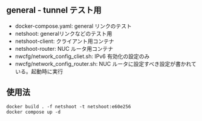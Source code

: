 ## general - tunnel テスト用

- docker-compose.yaml: general リンクのテスト
- netshoot: generalリンクなどのテスト用
- netshoot-client: クライアント用コンテナ
- netshoot-router: NUC ルータ用コンテナ
- nwcfg/network_config_cliet.sh: IPv6 有効化の設定のみ
- nwcfg/network_config_router.sh: NUC ルータに設定すべき設定が書かれている。起動時に実行



## 使用法
```
docker build . -f netshoot -t netshoot:e60e256
docker compose up -d
```
